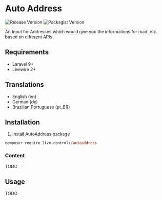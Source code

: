# Auto Address
 ![Release Version](https://img.shields.io/github/v/release/live-controls/autoaddress)
 ![Packagist Version](https://img.shields.io/packagist/v/live-controls/autoaddress?color=%23007500)

 An Input for Addresses which would give you the informations for road, etc. based on different APIs

## Requirements
- Laravel 9+
- Livewire 2+


## Translations
- English (en)
- German (de)
- Brazilian Portuguese (pt_BR)


## Installation

1. Install AutoAddress package
```ps
composer require live-controls/autoaddress
```


### Content
TODO

## Usage
TODO